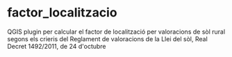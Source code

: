 # factor_localitzacio
QGIS plugin per calcular el factor de localització per valoracions de sòl rural segons els crieris del Reglament de valoracions de la Llei del sòl, Real Decret 1492/2011, de 24 d'octubre
